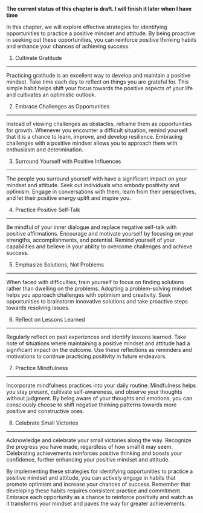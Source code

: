 **The current status of this chapter is draft. I will finish it later when I have time**

In this chapter, we will explore effective strategies for identifying opportunities to practice a positive mindset and attitude. By being proactive in seeking out these opportunities, you can reinforce positive thinking habits and enhance your chances of achieving success.

1. Cultivate Gratitude
----------------------

Practicing gratitude is an excellent way to develop and maintain a positive mindset. Take time each day to reflect on things you are grateful for. This simple habit helps shift your focus towards the positive aspects of your life and cultivates an optimistic outlook.

2. Embrace Challenges as Opportunities
--------------------------------------

Instead of viewing challenges as obstacles, reframe them as opportunities for growth. Whenever you encounter a difficult situation, remind yourself that it is a chance to learn, improve, and develop resilience. Embracing challenges with a positive mindset allows you to approach them with enthusiasm and determination.

3. Surround Yourself with Positive Influences
---------------------------------------------

The people you surround yourself with have a significant impact on your mindset and attitude. Seek out individuals who embody positivity and optimism. Engage in conversations with them, learn from their perspectives, and let their positive energy uplift and inspire you.

4. Practice Positive Self-Talk
------------------------------

Be mindful of your inner dialogue and replace negative self-talk with positive affirmations. Encourage and motivate yourself by focusing on your strengths, accomplishments, and potential. Remind yourself of your capabilities and believe in your ability to overcome challenges and achieve success.

5. Emphasize Solutions, Not Problems
------------------------------------

When faced with difficulties, train yourself to focus on finding solutions rather than dwelling on the problems. Adopting a problem-solving mindset helps you approach challenges with optimism and creativity. Seek opportunities to brainstorm innovative solutions and take proactive steps towards resolving issues.

6. Reflect on Lessons Learned
-----------------------------

Regularly reflect on past experiences and identify lessons learned. Take note of situations where maintaining a positive mindset and attitude had a significant impact on the outcome. Use these reflections as reminders and motivations to continue practicing positivity in future endeavors.

7. Practice Mindfulness
-----------------------

Incorporate mindfulness practices into your daily routine. Mindfulness helps you stay present, cultivate self-awareness, and observe your thoughts without judgment. By being aware of your thoughts and emotions, you can consciously choose to shift negative thinking patterns towards more positive and constructive ones.

8. Celebrate Small Victories
----------------------------

Acknowledge and celebrate your small victories along the way. Recognize the progress you have made, regardless of how small it may seem. Celebrating achievements reinforces positive thinking and boosts your confidence, further enhancing your positive mindset and attitude.

By implementing these strategies for identifying opportunities to practice a positive mindset and attitude, you can actively engage in habits that promote optimism and increase your chances of success. Remember that developing these habits requires consistent practice and commitment. Embrace each opportunity as a chance to reinforce positivity and watch as it transforms your mindset and paves the way for greater achievements.
